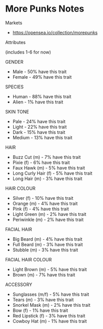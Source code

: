 # More Punks Notes

Markets

- <https://opensea.io/collection/morepunks>


Attributes

(includes 1-6 for now)

GENDER

- Male - 50% have this trait
- Female - 49% have this trait

SPECIES

- Human  - 88% have this trait
- Alien  - 1% have this trait

SKIN TONE

- Pale  - 24% have this trait
- Light - 22% have this trait
- Dark   - 15% have this trait
- Medium - 13% have this trait

HAIR

- Buzz Cut (m) - 7% have this trait
- Pixie (f) - 6% have this trait
- Faux Hawk (m) - 5% have this trait
- Long Curly Hair (f) - 5% have this trait
- Long Hair (m) - 3% have this trait

HAIR COLOUR

- Silver (f) - 10% have this trait
- Orange (m) - 4% have this trait
- Pink (f) - 4% have this trait
- Light Green (m) - 2% have this trait
- Periwinkle (m) - 2% have this trait

FACIAL HAIR

- Big Beard (m) - 4% have this trait
- Full Beard (m) - 3% have this trait
- Stubble (m) - 3% have this trait


FACIAL HAIR COLOUR

- Light Brown  (m) - 5% have this trait
- Brown (m) - 7% have this trait

ACCESSORY

- Sunglasses (m/f) - 5% have this trait
- Tears (m) - 3% have this trait
- Snorkel Mask (m) - 2% have this trait
- Bow (f)  - 1% have this trait
- Red Lipstick (f) - 3% have this trait
- Cowboy Hat (m) - 1% have this trait


